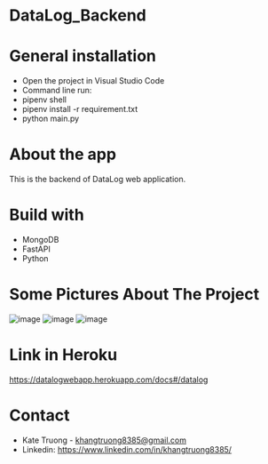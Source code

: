 # DataLog_Backend

# General installation
- Open the project in Visual Studio Code
- Command line run: 
- pipenv shell 
- pipenv install -r requirement.txt
- python main.py

# About the app
This is the backend of DataLog web application.

# Build with
- MongoDB
- FastAPI
- Python 

# Some Pictures About The Project
![image](https://user-images.githubusercontent.com/62549740/208379097-3f7c2191-9ff1-405b-9ff7-8862ac548fbd.png)
![image](https://user-images.githubusercontent.com/62549740/208380146-3a9650bd-d445-4339-8423-20cde49dc527.png)
![image](https://user-images.githubusercontent.com/62549740/208380241-6cc4e321-0ae2-4984-97c6-5996c9e4368e.png)

# Link in Heroku
https://datalogwebapp.herokuapp.com/docs#/datalog 

# Contact
- Kate Truong - khangtruong8385@gmail.com
- Linkedin: https://www.linkedin.com/in/khangtruong8385/
